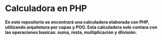 # Calculadora en PHP

#### En este repositorio se encontrará una calculadora elaborada con PHP, utilizando arquitetura por capas y POO. Esta calculadora solo contara con las operaciones basicas: suma, resta, multiplicación y dlivisión.  



<!--id_usuario todo en minuscula ñdejar un espacio mas grande al necesario, los documentos como varchar, siempre spanis utf8 ci-->

